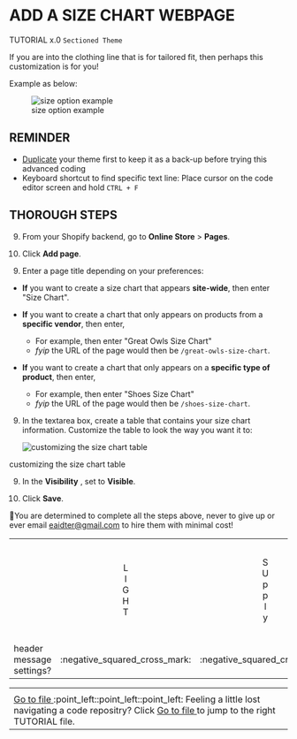# ADD A SIZE CHART WEBPAGE
TUTORIAL x.0 `Sectioned Theme` 

If you are into the clothing line that is for tailored fit, then perhaps this customization is for you!

Example as below:
<figure>
<img src="https://cdn.shopify.com/shopifycloud/help/assets/manual/customize/size-option-c60ff14683b06c6bc97e65e17befecd5e238f6c0a5facbb1d846ee8b5f397141.png "﷽""
   title="﷽"
     alt="size option example" />
	<figcaption>
	size option example
	</figcaption> </figure>

## REMINDER

   - [Duplicate](https://help.shopify.com/en/manual/online-store/themes/managing-themes/duplicating-themes) your theme first to keep it as a back-up before trying this advanced coding
   - Keyboard shortcut to find specific text line: Place cursor on the code editor screen and hold `CTRL + F`

## THOROUGH STEPS

9. From your Shopify backend, go to __Online Store__ > __Pages__.

9. Click __Add page__.

<!-- ﷽          -->
9. Enter a page title depending on your preferences:

  + __If__ you want to create a size chart that appears __site-wide__, then enter "Size Chart". 

  + __If__ you want to create a chart that only appears on products from a __specific vendor__, then enter,
    - For example, then enter "Great Owls Size Chart"
    - _fyip_ the URL of the page would then be `/great-owls-size-chart`.

  + __If__ you want to create a chart that only appears on a __specific type of product__, then enter,
    - For example, then enter "Shoes Size Chart"
    - _fyip_ the URL of the page would then be `/shoes-size-chart`.

9. In the textarea box, create a table that contains your size chart information. Customize the table to look the way you want it to:

   ![customizing the size chart table](https://camo.githubusercontent.com/d78e0b814c73e42d51062faae3d2d7f4f8dc709c822ee830363418ef9934fd5a/68747470733a2f2f63646e2e73686f706966792e636f6d2f73686f70696679636c6f75642f68656c702f6173736574732f6d616e75616c2f637573746f6d697a652f6372656174652d73697a652d63686172742d7461626c652d383738323964336361666562323630373265366235356331316630633464626235303637356439313664393861396465326464356138363536623766636366352e706e67 "﷽")
<figcaption>
customizing the size chart table
</figcaption> </figure>

9. In the __Visibility__ , set to __Visible__.

9. Click __Save__.

:mountain_bicyclist:You are determined to complete all the steps above, never to give up or ever email eaidter@gmail.com to hire them with minimal cost!

<meta name="generator" content="LibreOffice 7.0.4.2 (GNU/Linux)">
<table cellspacing="0" border="0"> <colgroup width="109" span="10"></colgroup> <tbody><tr> <td height="174" align="center"><br></td> <td align="center">L<br>I<br>G<br>H<br>T</td> <td align="center">S<br>U<br>p<br>p<br>l<br>y</td> <td align="center">M<br>I<br>n<br>i<br>m<br>a<br>l</td> <td align="center">D<br>A<br>w<br>n</td> <td align="center">D<br>E<br>b<br>u<br>t</td> <td align="center">N<br>A<br>r<br>r<br>a<br>t<br>i<br>v<br>e</td> <td align="center">B<br>O<br>u<br>n<br>d<br>l<br>e<br>s<br>s</td> <td align="center">V<br>E<br>n<br>t<br>u<br>r<br>e</td> <td align="center">V<br>I<br>n<br>t<br>a<br>g<br>e</td> </tr> <tr> <td height="21" align="left">header message settings?</td> <td align="center">:negative_squared_cross_mark:</td> <td align="center">:negative_squared_cross_mark:</td> <td align="center">:negative_squared_cross_mark:</td> <td align="center">:negative_squared_cross_mark:</td> <td align="center">:negative_squared_cross_mark:</td> <td align="center">:negative_squared_cross_mark:</td> <td align="center">:negative_squared_cross_mark:</td> <td align="center">:negative_squared_cross_mark:</td> <td align="center">:negative_squared_cross_mark:</td> </tr> </tbody></table>

<table><th><tr><td><a href="https://github.com/e-AIDter/Self-AID_Shopify/find/main"> Go to file </a> :point_left::point_left::point_left: Feeling a little lost navigating a code repositry? Click <a href="https://github.com/e-AIDter/Self-AID_Shopify/find/main"> Go to file </a> to jump to the right TUTORIAL file.</td></tr></th></table>
